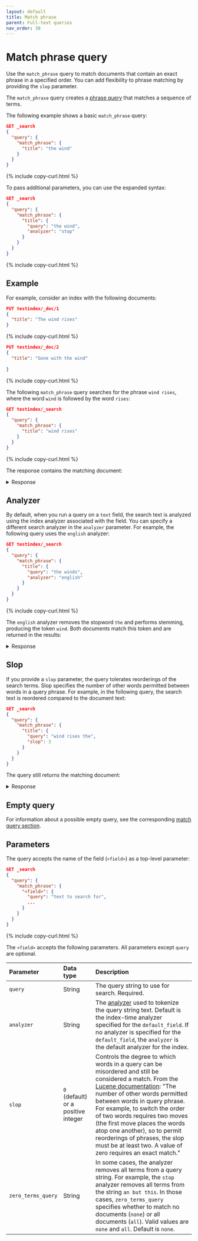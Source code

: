 ```yaml
---
layout: default
title: Match phrase
parent: Full-text queries
nav_order: 30
---
```


# Match phrase query

Use the `match_phrase` query to match documents that contain an exact phrase in a specified order. You can add flexibility to phrase matching by providing the `slop` parameter.

The `match_phrase` query creates a [phrase query](https://lucene.apache.org/core/8_9_0/core/org/apache/lucene/search/PhraseQuery.html) that matches a sequence of terms.

The following example shows a basic `match_phrase` query:

```json
GET _search
{
  "query": {
    "match_phrase": {
      "title": "the wind"
    }
  }
}
```
{% include copy-curl.html %}

To pass additional parameters, you can use the expanded syntax:

```json
GET _search
{
  "query": {
    "match_phrase": {
      "title": {
        "query": "the wind",
        "analyzer": "stop"
      }
    }
  }
}
```
{% include copy-curl.html %}

## Example

For example, consider an index with the following documents:

```json
PUT testindex/_doc/1
{
  "title": "The wind rises"
}
```
{% include copy-curl.html %}

```json
PUT testindex/_doc/2
{
  "title": "Gone with the wind"
  
}
```
{% include copy-curl.html %}

The following `match_phrase` query searches for the phrase `wind rises`, where the word `wind` is followed by the word `rises`:

```json
GET testindex/_search
{
  "query": {
    "match_phrase": {
      "title": "wind rises"
    }
  }
}
```
{% include copy-curl.html %}

The response contains the matching document:

<details markdown="block">
  <summary>
    Response
  </summary>
  {: .text-delta}


```json
{
  "took": 30,
  "timed_out": false,
  "_shards": {
    "total": 1,
    "successful": 1,
    "skipped": 0,
    "failed": 0
  },
  "hits": {
    "total": {
      "value": 1,
      "relation": "eq"
    },
    "max_score": 0.92980814,
    "hits": [
      {
        "_index": "testindex",
        "_id": "1",
        "_score": 0.92980814,
        "_source": {
          "title": "The wind rises"
        }
      }
    ]
  }
}
```
</details>

## Analyzer

By default, when you run a query on a `text` field, the search text is analyzed using the index analyzer associated with the field. You can specify a different search analyzer in the `analyzer` parameter. For example, the following query uses the `english` analyzer:

```json
GET testindex/_search
{
  "query": {
    "match_phrase": {
      "title": {
        "query": "the winds",
        "analyzer": "english"
      }
    }
  }
}
```
{% include copy-curl.html %}

The `english` analyzer removes the stopword `the` and performs stemming, producing the token `wind`. Both documents match this token and are returned in the results:

<details markdown="block">
  <summary>
    Response
  </summary>
  {: .text-delta}

```json
{
  "took": 2,
  "timed_out": false,
  "_shards": {
    "total": 1,
    "successful": 1,
    "skipped": 0,
    "failed": 0
  },
  "hits": {
    "total": {
      "value": 2,
      "relation": "eq"
    },
    "max_score": 0.19363807,
    "hits": [
      {
        "_index": "testindex",
        "_id": "1",
        "_score": 0.19363807,
        "_source": {
          "title": "The wind rises"
        }
      },
      {
        "_index": "testindex",
        "_id": "2",
        "_score": 0.17225474,
        "_source": {
          "title": "Gone with the wind"
        }
      }
    ]
  }
}
```
</details>

## Slop

If you provide a `slop` parameter, the query tolerates reorderings of the search terms. Slop specifies the number of other words permitted between words in a query phrase. For example, in the following query, the search text is reordered compared to the document text:

```json
GET _search
{
  "query": {
    "match_phrase": {
      "title": {
        "query": "wind rises the",
        "slop": 3
      }
    }
  }
}
```

The query still returns the matching document:

<details markdown="block">
  <summary>
    Response
  </summary>
  {: .text-delta}

```json
{
  "took": 2,
  "timed_out": false,
  "_shards": {
    "total": 1,
    "successful": 1,
    "skipped": 0,
    "failed": 0
  },
  "hits": {
    "total": {
      "value": 1,
      "relation": "eq"
    },
    "max_score": 0.44026947,
    "hits": [
      {
        "_index": "testindex",
        "_id": "1",
        "_score": 0.44026947,
        "_source": {
          "title": "The wind rises"
        }
      }
    ]
  }
}
```
</details>

## Empty query

For information about a possible empty query, see the corresponding [match query section]({{site.url}}{{site.baseurl}}/query-dsl/full-text/match/#empty-query).

## Parameters

The query accepts the name of the field (`<field>`) as a top-level parameter:

```json
GET _search
{
  "query": {
    "match_phrase": {
      "<field>": {
        "query": "text to search for",
        ... 
      }
    }
  }
}
```
{% include copy-curl.html %}

The `<field>` accepts the following parameters. All parameters except `query` are optional.

Parameter | Data type | Description
:--- | :--- | :---
`query` | String | The query string to use for search. Required.
`analyzer` | String | The [analyzer]({{site.url}}{{site.baseurl}}/analyzers/index/) used to tokenize the query string text. Default is the index-time analyzer specified for the `default_field`. If no analyzer is specified for the `default_field`, the `analyzer` is the default analyzer for the index.
`slop` | `0` (default) or a positive integer | Controls the degree to which words in a query can be misordered and still be considered a match. From the [Lucene documentation](https://lucene.apache.org/core/8_9_0/core/org/apache/lucene/search/PhraseQuery.html#getSlop--): "The number of other words permitted between words in query phrase. For example, to switch the order of two words requires two moves (the first move places the words atop one another), so to permit reorderings of phrases, the slop must be at least two. A value of zero requires an exact match."
`zero_terms_query` | String | In some cases, the analyzer removes all terms from a query string. For example, the `stop` analyzer removes all terms from the string `an but this`. In those cases, `zero_terms_query` specifies whether to match no documents (`none`) or all documents (`all`). Valid values are `none` and `all`. Default is `none`.